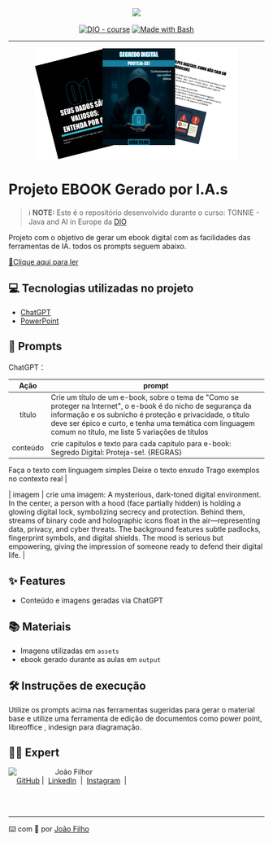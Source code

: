 <p align="center">
    <img width="100" src=".github/assets/banner.png">
</p>


<p align="center">
<a href="https://dio.me/"><img src="https://img.shields.io/badge/DIO-Course-28DA77?logo=youtube" alt="DIO - course"></a>
<a href="https://www.gnu.org/software/bash/" title="Go to Bash homepage"><img src="https://img.shields.io/badge/Prompt-Project-blue?logo=gnu-bash&amp;logoColor=white" alt="Made with Bash"></a></p>

-------


<p align="center">
<img 
    src="./assets/cover.png"
    width="400"  
/>
</p>

# Projeto EBOOK Gerado por I.A.s


 > ℹ️ **NOTE:** Este é o repositório desenvolvido durante o curso: TONNIE - Java and AI in Europe da [DIO](https://dio.me)

Projeto com o objetivo de gerar um ebook digital com as facilidades das ferramentas de IA. todos os prompts
seguem abaixo.

<a href="https://github.com/jfjoaofilho/livro-Segredo-Digital-Proteja-se/blob/main/output/Segredo Digital_Proteja_se.pdf" title="View PDF now"> 📕Clique aqui para ler</a>

## 💻 Tecnologias utilizadas no projeto

- [ChatGPT](https://chat.openai.com/) 
- [PowerPoint](https://www.microsoft.com/en/microsoft-365/powerpoint)

## 🧠 Prompts


ChatGPT：

|   Ação   | prompt                                                                                                                                                                                                                                                                         |
| :------: | ------------------------------------------------------------------------------------------------------------------------------------------------------------------------------------------------------------------------------------------------------------------------------ |
|  título  | Crie um título de um e-book, sobre o tema de "Como se proteger na Internet", o e-book é do nicho de segurança da informação e os subnicho é proteção e privacidade, o título deve ser épico e curto, e tenha uma temática com linguagem comum no título, me liste 5 variações de títulos                                                        |
| conteúdo | crie capitulos e texto para cada capitulo para e-book: Segredo Digital: Proteja-se!. {REGRAS}
Faça o texto com linguagem simples
Deixe o texto enxudo
Trago exemplos no contexto real |

| imagem | crie uma imagem: A mysterious, dark-toned digital environment. In the center, a person with a hood (face partially hidden) is holding a glowing digital lock, symbolizing secrecy and protection. Behind them, streams of binary code and holographic icons float in the air—representing data, privacy, and cyber threats. The background features subtle padlocks, fingerprint symbols, and digital shields. The mood is serious but empowering, giving the impression of someone ready to defend their digital life. |


## ✨ Features

- Conteúdo e imagens geradas via ChatGPT

## 📚 Materiais

- Imagens utilizadas em `assets`
- ebook gerado durante as aulas em `output`

## 🛠️ Instruções de execução

Utilize os prompts acima nas ferramentas sugeridas para gerar o material base e utilize uma ferramenta de edição de documentos como power point, libreoffice , indesign para diagramação.

## 👨‍💻 Expert

<p>
    <img 
      align=left 
      margin=10 
      width=80 
      src="https://avatars.githubusercontent.com/u/37452836?v=4"
    />
    <p>&nbsp&nbsp&nbspJoão Filhor<br>
    &nbsp&nbsp&nbsp
    <a href="https://github.com/felipeAguiarCode">
    GitHub</a>&nbsp;|&nbsp;
    <a href="www.linkedin.com/in/
jfjoaofilho/">LinkedIn</a>
&nbsp;|&nbsp;
    <a href="https://www.instagram.com/pensenaseguranca/">
    Instagram</a>
&nbsp;|&nbsp;</p>
</p>
<br/><br/>
<p>

---

⌨️ com 🧡 por [João Filho](https://github.com/jfjoaofilho/)